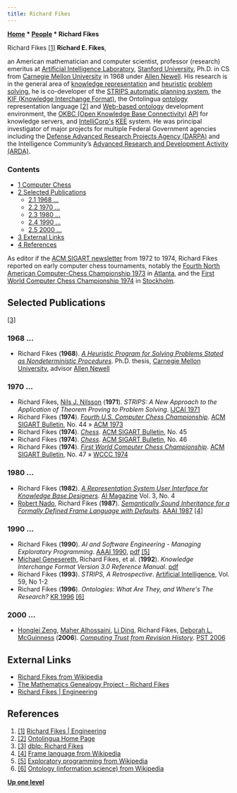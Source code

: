 ```yaml
---
title: Richard Fikes
---
```

**[Home](Home "Home") \* [People](People "People") \* Richard Fikes**



 [](https://engineering.stanford.edu/people/richard-fikes) Richard Fikes <a id="cite-note-1" href="#cite-ref-1">[1]</a> 
**Richard E. Fikes**,  

an American mathematician and computer scientist, professor (research) emeritus at [Artificial Intelligence Laboratory](https://en.wikipedia.org/wiki/Stanford_Artificial_Intelligence_Laboratory#Stanford_Artificial_Intelligence_Laboratory), [Stanford University](Stanford_University "Stanford University"), Ph.D. in CS from [Carnegie Mellon University](Carnegie_Mellon_University "Carnegie Mellon University") in 1968 under [Allen Newell](Allen_Newell "Allen Newell"). 
His research is in the general area of [knowledge representation](https://en.wikipedia.org/wiki/Knowledge_representation_and_reasoning) and [heuristic](https://en.wikipedia.org/wiki/Heuristic) [problem solving](https://en.wikipedia.org/wiki/Problem_solving#Computer_Science_and_Algorithmics), he is co-developer of the [STRIPS automatic planning system](https://en.wikipedia.org/wiki/STRIPS), the [KIF (Knowledge Interchange Format)](https://en.wikipedia.org/wiki/Knowledge_Interchange_Format), the Ontolingua [ontology](https://en.wikipedia.org/wiki/Ontology_%28information_science%29) representation language <a id="cite-note-2" href="#cite-ref-2">[2]</a> and [Web-based ontology](https://en.wikipedia.org/wiki/Web_Ontology_Language) development environment, the [OKBC (Open Knowledge Base Connectivity)](https://en.wikipedia.org/wiki/Open_Knowledge_Base_Connectivity) [API](https://en.wikipedia.org/wiki/Application_programming_interface) for knowledge servers, and [IntelliCorp's](https://en.wikipedia.org/wiki/IntelliCorp_%28software%29) [KEE](https://en.wikipedia.org/wiki/Knowledge_Engineering_Environment) system. 
He was principal investigator of major projects for multiple Federal Government agencies including the [Defense Advanced Research Projects Agency (DARPA)](https://en.wikipedia.org/wiki/DARPA) and the Intelligence Community’s [Advanced Research and Development Activity (ARDA)](https://en.wikipedia.org/wiki/Disruptive_Technology_Office). 



### Contents


* [1 Computer Chess](#computer-chess)
* [2 Selected Publications](#selected-publications)
	+ [2.1 1968 ...](#1968-...)
	+ [2.2 1970 ...](#1970-...)
	+ [2.3 1980 ...](#1980-...)
	+ [2.4 1990 ...](#1990-...)
	+ [2.5 2000 ...](#2000-...)
* [3 External Links](#external-links)
* [4 References](#references)






As editor if the [ACM SIGART newsletter](ACM#SIG "ACM") from 1972 to 1974, Richard Fikes reported on early computer chess tournaments, notably the [Fourth North American Computer-Chess Championship 1973](ACM_1973 "ACM 1973") in [Atlanta](https://en.wikipedia.org/wiki/Atlanta%2C_Georgia), and the [First World Computer Chess Championship 1974](WCCC_1974 "WCCC 1974") in [Stockholm](https://en.wikipedia.org/wiki/Stockholm).



## Selected Publications


<a id="cite-note-3" href="#cite-ref-3">[3]</a>



### 1968 ...


* Richard Fikes (**1968**). *[A Heuristic Program for Solving Problems Stated as Nondeterministic Procedures](https://apps.dtic.mil/docs/citations/AD0688604)*. Ph.D. thesis, [Carnegie Mellon University](Carnegie_Mellon_University "Carnegie Mellon University"), advisor [Allen Newell](Allen_Newell "Allen Newell")


### 1970 ...


* Richard Fikes, [Nils J. Nilsson](Mathematician#NilsNilsson "Mathematician") (**1971**). *STRIPS: A New Approach to the Application of Theorem Proving to Problem Solving*. [IJCAI 1971](Conferences#IJCAI "Conferences")
* Richard Fikes (**1974**). *[Fourth U.S. Computer Chess Championship](https://dl.acm.org/citation.cfm?id=1045183.1045188&coll=DL&dl=GUIDE)*. [ACM SIGART Bulletin](ACM#SIG "ACM"), No. 44 » [ACM 1973](ACM_1973 "ACM 1973")
* Richard Fikes (**1974**). *[Chess](https://dl.acm.org/citation.cfm?id=1045224)*. [ACM SIGART Bulletin](ACM#SIG "ACM"), No. 45
* Richard Fikes (**1974**). *[Chess](https://dl.acm.org/citation.cfm?id=1056794)*. [ACM SIGART Bulletin](ACM#SIG "ACM"), No. 46
* Richard Fikes (**1974**). *[First World Computer Chess Championship](https://dl.acm.org/citation.cfm?id=1045192&dl=ACM&coll=DL)*. [ACM SIGART Bulletin](ACM#SIG "ACM"), No. 47 » [WCCC 1974](WCCC_1974 "WCCC 1974")


### 1980 ...


* Richard Fikes (**1982**). *[A Representation System User Interface for Knowledge Base Designers](https://www.aaai.org/ojs/index.php/aimagazine/article/view/379)*. [AI Magazine](https://en.wikipedia.org/wiki/AI_Magazine) Vol. 3, No. 4
* [Robert Nado](index.php?title=Robert_Nado&action=edit&redlink=1 "Robert Nado (page does not exist)"), Richard Fikes (**1987**). *[Semantically Sound Inheritance for a Formally Defined Frame Language with Defaults](https://dl.acm.org/citation.cfm?id=1863776)*. [AAAI 1987](Conferences#AAAI-87 "Conferences") <a id="cite-note-4" href="#cite-ref-4">[4]</a>


### 1990 ...


* Richard Fikes (**1990**). *AI and Software Engineering - Managing Exploratory Programming*. [AAAI 1990](Conferences#AAAI-90 "Conferences"), [pdf](http://www.aaai.org/Papers/AAAI/1990/AAAI90-167.pdf) <a id="cite-note-5" href="#cite-ref-5">[5]</a>
* [Michael Genesereth](Michael_Genesereth "Michael Genesereth"), Richard Fikes, et al. (**1992**). *Knowledge Interchange Format Version 3.0 Reference Manual*. [pdf](http://logic.stanford.edu/publications/genesereth/kif.pdf)
* Richard Fikes (**1993**). *STRIPS, A Retrospective*. [Artificial Intelligence](https://en.wikipedia.org/wiki/Artificial_Intelligence_%28journal%29), Vol. 59, No 1-2
* Richard Fikes (**1996**). *Ontologies: What Are They, and Where's The Research?* [KR 1996](https://dblp.uni-trier.de/db/conf/kr/kr96.html) <a id="cite-note-6" href="#cite-ref-6">[6]</a>


### 2000 ...


* [Honglei Zeng](https://dblp.uni-trier.de/pers/hd/z/Zeng:Honglei), [Maher Alhossaini](https://dblp.uni-trier.de/pers/hd/a/Alhossaini:Maher_A=.html), [Li Ding](https://dblp.uni-trier.de/pers/hd/d/Ding_0001:Li), Richard Fikes, [Deborah L. McGuinness](https://dblp.uni-trier.de/pers/hd/m/McGuinness:Deborah_L=) (**2006**). *[Computing Trust from Revision History](https://ebiquity.umbc.edu/paper/html/id/320/Computing-Trust-from-Revision-History)*. [PST 2006](https://dblp.uni-trier.de/db/conf/pst/pst2006.html)


## External Links


* [Richard Fikes from Wikipedia](https://en.wikipedia.org/wiki/Richard_Fikes)
* [The Mathematics Genealogy Project - Richard Fikes](https://genealogy.math.ndsu.nodak.edu/id.php?id=71098)
* [Richard Fikes | Engineering](https://engineering.stanford.edu/people/richard-fikes)


## References


1. <a id="cite-ref-1" href="#cite-note-1">[1]</a> [Richard Fikes | Engineering](https://engineering.stanford.edu/people/richard-fikes)
2. <a id="cite-ref-2" href="#cite-note-2">[2]</a> [Ontolingua Home Page](http://www.ksl.stanford.edu/software/ontolingua/)
3. <a id="cite-ref-3" href="#cite-note-3">[3]</a> [dblp: Richard Fikes](https://dblp.uni-trier.de/pers/hd/f/Fikes:Richard.html)
4. <a id="cite-ref-4" href="#cite-note-4">[4]</a> [Frame language from Wikipedia](https://en.wikipedia.org/wiki/Frame_language)
5. <a id="cite-ref-5" href="#cite-note-5">[5]</a> [Exploratory programming from Wikipedia](https://en.wikipedia.org/wiki/Exploratory_programming)
6. <a id="cite-ref-6" href="#cite-note-6">[6]</a> [Ontology (information science) from Wikipedia](https://en.wikipedia.org/wiki/Ontology_(information_science))

**[Up one level](People "People")**







 
